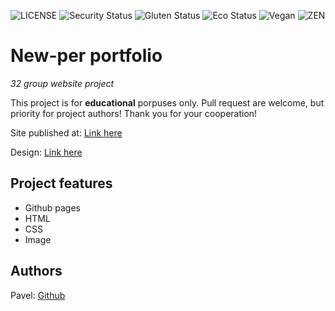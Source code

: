 ![LICENSE](https://img.shields.io/badge/license-MIT-blue.svg?style=flat-square)
![Security Status](https://img.shields.io/security-headers?label=Security&url=https%3A%2F%2Fgithub.com&style=flat-square)
![Gluten Status](https://img.shields.io/badge/Gluten-Free-green.svg)
![Eco Status](https://img.shields.io/badge/ECO-Friendly-green.svg)
![Vegan](https://img.shields.io/badge/Vegan-%F0%9F%8D%83-green)
![ZEN](https://img.shields.io/badge/ZEN-Positive-yellowgreen)

# New-per portfolio

_32 group website project_

This project is for **educational** porpuses only. Pull request are welcome, but priority for project authors! Thank you for your cooperation!

Site published at: [Link here](nsn1930.github.io/yoga/)

Design: [Link here](https://cdn.dribbble.com/users/1661515/screenshots/6857288/attachments/1462493/yoga-lifestyle.png)
## Project features

- Github pages
- HTML
- CSS
- Image

## Authors

Pavel: [Github](https://github.com/nsn1930)
